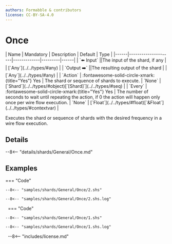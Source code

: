 ```yaml
---
authors: Formabble & contributors
license: CC-BY-SA-4.0
---
```



# Once

<div class="sh-parameters" markdown="1">
| Name | Mandatory | Description | Default | Type |
|------|---------------------|-------------|---------|------|
| `⬅️ Input` ||The input of the shard, if any | | [`Any`](../../types/#any) |
| `Output ➡️` ||The resulting output of the shard | | [`Any`](../../types/#any) |
| `Action` | :fontawesome-solid-circle-xmark:{title="Yes"} Yes  | The shard or sequence of shards to execute. | `None` | [`Shard`](../../types/#object)[`[Shard]`](../../types/#seq) |
| `Every` | :fontawesome-solid-circle-xmark:{title="Yes"} Yes  | The number of seconds to wait until repeating the action, if 0 the action will happen only once per wire flow execution. | `None` | [`Float`](../../types/#float)[`&Float`](../../types/#contextvar) |

</div>

Executes the shard or sequence of shards with the desired frequency in a wire flow execution.

## Details

--8<-- "details/shards/General/Once.md"


## Examples

=== "Code"

  ```x86asm linenums="1"
  --8<-- "samples/shards/General/Once/2.shs"
  ```

  ```
  --8<-- "samples/shards/General/Once/2.shs.log"
  ```
&nbsp;
=== "Code"

  ```x86asm linenums="1"
  --8<-- "samples/shards/General/Once/1.shs"
  ```

  ```
  --8<-- "samples/shards/General/Once/1.shs.log"
  ```
&nbsp;
--8<-- "includes/license.md"

